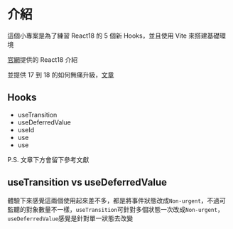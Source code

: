 # 介紹

這個小專案是為了練習 React18 的 5 個新 Hooks，並且使用 Vite 來搭建基礎環境

[官網](https://reactjs.org/blog/2022/03/29/react-v18.html)提供的 React18 介紹

並提供 17 到 18 的如何無痛升級，[文章](https://reactjs.org/blog/2022/03/08/react-18-upgrade-guide.html#updates-to-client-rendering-apis)

## Hooks

- useTransition
- useDeferredValue
- useId
- use
- use

P.S. 文章下方會留下參考文獻

## useTransition vs useDeferredValue
體驗下來感覺這兩個使用起來差不多，都是將事件狀態改成`Non-urgent`，不過可監聽的對象數量不一樣，`useTransition`可針對多個狀態一次改成`Non-urgent`，`useDeferredValue`感覺是針對單一狀態去改變
